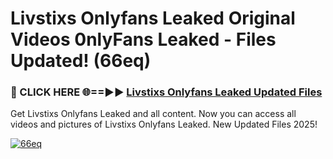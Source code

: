 # Livstixs Onlyfans Leaked Original Videos 0nlyFans Leaked - Files Updated! (66eq)

<h3>🔴 CLICK HERE 🌐==►► <a href="https://tinyurl.com/2wckxsce" rel="nofollow">Livstixs Onlyfans Leaked Updated Files</a></h3>

Get Livstixs Onlyfans Leaked and all content. Now you can access all videos and pictures of Livstixs Onlyfans Leaked. New Updated Files 2025!

[![66eq](https://i.imgur.com/AFduVYN.gif)](https://tinyurl.com/2wckxsce)
